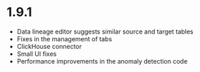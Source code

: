 # 1.9.1

* Data lineage editor suggests similar source and target tables
* Fixes in the management of tabs
* ClickHouse connector
* Small UI fixes
* Performance improvements in the anomaly detection code
